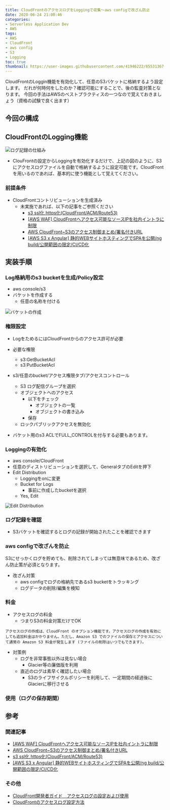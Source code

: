 ```yaml
---
title: CloudFrontのアクセスログをLoggingで収集～aws configで改ざん防止
date: 2020-06-24 21:00:46
categories:
- Serverless Application Dev
- AWS
tags: 
- AWS
- CloudFront
- aws config
- S3
- Logging
toc: true
thumbnail: https://user-images.githubusercontent.com/41946222/85531367-ab3d2380-b649-11ea-8efe-cd98bb73dc5f.png
---
```


CloudFrontのLoggin機能を有効化して、任意のS3バケットに格納するよう設定します。
だれが何時何をしたのか？確認可能にすることで、後の監査対策となります。
今回の手法はAWSのベストプラクティスの一つなので覚えておきましょう（資格の試験で良く出ます）

<!-- toc -->

## 今回の構成
## CloudFrontのLogging機能
![ログ記録の仕組み](https://user-images.githubusercontent.com/41946222/85531367-ab3d2380-b649-11ea-8efe-cd98bb73dc5f.png)

- ClouFrontの設定からLoggingを有効化するだけで、上記の図のように、S3にアクセスログファイルを自動で格納するように設定可能です。CloudFrontを用いるのであれば、基本的に使う機能として覚えてください。

### 前提条件
- CloudFrontコントリビューションを生成済み
    - 未実施であれば、以下の記事をご参照ください
        - [s3 ssl化 https化(CloudFront/ACM/Route53)](/s3-ssl化-https化/) 
        - [[AWS WAF] CloudFrontへアクセス可能なソースIPを社内イントラに制限](/AWS-WAF-CroudFrontへアクセス可能なソースIPを社内イントラに制限/)
        - [AWS CloudFront~S3のアクセス制御まとめ/署名付きURL](/AWS-CroudFrontのアクセス制御まとめ-署名付きURL/)
        - [[AWS S3 x Angular] 静的WEBサイトホスティングでSPAを公開/ng build/公開範囲の限定/CI/CD化](/AWS-S3-x-Angular-静的WEBサイトホスティングでSPAを公開-公開範囲の限定/)    

## 実装手順
### Log格納用のs3 bucketを生成/Policy設定
- aws console/s3
- バケットを作成する
  - 任意の名称を付ける

![バケットの作成](https://user-images.githubusercontent.com/41946222/85527641-040abd00-b646-11ea-8216-c77ea309e464.png)


### 権限設定
- LogをためるにはCloudFrontからのアクセス許可が必要
- 必要な権限
  - s3:GetBucketAcl
  - s3:PutBucketAcl

- s3/任意のbucket/アクセス権限タブ/アクセスコントロール
  - S3 ログ配信グループを選択
  - オブジェクトへのアクセス
    - 以下をチェック
      - オブジェクトの一覧
      - オブジェクトの書き込み
    - 保存
  - ロックパブリックアクセスを無効化

- バケット用のs3 ACLでFULL_CONTROLを付与する必要もあります。

### Loggingの有効化
- aws console/CloudFront
- 任意のディストリビューションを選択して、GeneralタブのEditを押下
- Edit Distribution
  - Loggingをonに変更
  - Bucket for Logs
    - 事前に作成したbucketを選択
  - Yes, Edit

![Edit Distribution](https://user-images.githubusercontent.com/41946222/85528394-c6f2fa80-b646-11ea-8db0-4a0360861dfa.png)

### ログ記録を確認
- S3バケットを確認するとログの記録が開始されたことを確認できます

### aws configで改ざんを防止
S3にせっかくログを貯めても、削除されてしまっては無意味であるため、改ざん防止策が必須となります。

- 改ざん対策
    - aws configでログの格納先であるs3 bucketをトラッキング
    - ログデータの削除/編集を検知

### 料金
- アクセスログの料金
    - つまりS3の料金対策だけでOK
```
アクセスログの作成は、CloudFront のオプション機能です。アクセスログの作成を有効にしても追加料金はかかりません。ただし、Amazon S3 でのファイルの保存とアクセスについて通常の Amazon S3 料金が発生します (ファイルの削除はいつでもできます)。
```

- 対策例
    - ログを非常事態以外は見ない場合
        - Glacier等の廉価版を利用
    - 直近のログは素早く確認したい場合
        - S3のライフサイクルポリシーを利用して、一定期間の経過後にGlacierに移行させる

### 使用（ログの保存期間）
## 参考
### 関連記事
- [[AWS WAF] CloudFrontへアクセス可能なソースIPを社内イントラに制限](/AWS-WAF-CroudFrontへアクセス可能なソースIPを社内イントラに制限/)
- [AWS CloudFront~S3のアクセス制御まとめ/署名付きURL](/AWS-CroudFrontのアクセス制御まとめ-署名付きURL/)
- [s3 ssl化 https化(CloudFront/ACM/Route53)](/s3-ssl化-https化/) 
- [[AWS S3 x Angular] 静的WEBサイトホスティングでSPAを公開/ng build/公開範囲の限定/CI/CD化](/AWS-S3-x-Angular-静的WEBサイトホスティングでSPAを公開-公開範囲の限定/)
### その他
- [CloudFront開発者ガイド　アクセスログの設定および使用](https://docs.aws.amazon.com/ja_jp/AmazonCloudFront/latest/DeveloperGuide/AccessLogs.html)
- [CloudFrontのアクセスログ設定方法](https://oji-cloud.net/2019/08/16/post-2740/)

